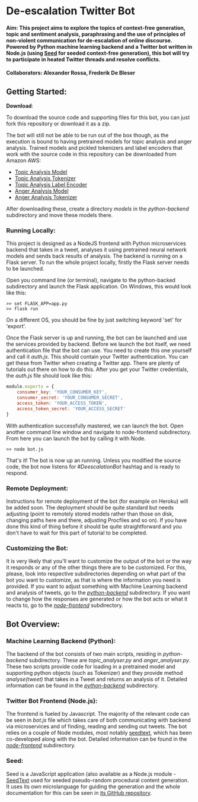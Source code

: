 # De-escalation Twitter Bot
#### Aim: This project aims to explore the topics of context-free generation, topic and sentiment analysis, paraphrasing and the use of principles of non-violent communication for de-escalation of online discourse. Powered by Python machine learning backend and a Twitter bot written in Node.js (using [Seed](https://github.com/nodebox/seed "Seed GitHub Repo") for seeded context-free generation), this bot will try to participate in heated Twitter threads and resolve conflicts. 

#### Collaborators: Alexander Rossa, Frederik De Bleser

## Getting Started:
**Download**:

To download the source code and supporting files for this bot, you can just fork this repository or download it as a zip. 

The bot will still not be able to be run out of the box though, as the execution is bound to having pretrained models for topic analysis and anger analysis. Trained models and pickled tokenizers and label encoders that work with the source code in this repository can be downloaded from Amazon AWS:

- [Topic Analysis Model](https://s3-eu-west-1.amazonaws.com/seed.js/models/topic_analysis_model.h5)
- [Topic Analysis Tokenizer](https://s3-eu-west-1.amazonaws.com/seed.js/models/topic_tokenizer.pickle)
- [Topic Analysis Label Encoder](https://s3-eu-west-1.amazonaws.com/seed.js/models/topic_label_encoder.pickle)
- [Anger Analysis Model](https://s3-eu-west-1.amazonaws.com/seed.js/models/anger_analysis_model.h5)
- [Anger Analysis Tokenizer](https://s3-eu-west-1.amazonaws.com/seed.js/models/anger_tokenizer.pickle)

After downloading these, create a directory *models* in the *python-backend* subdirectory and move these models there.

### Running Locally:

This project is designed as a NodeJS frontend with Python microservices backend that takes in a tweet, analyses it using pretrained neural network models and sends back results of analysis. The backend is running on a Flask server. To run the whole project locally, firstly the Flask server needs to be launched. 

Open you command line (or terminal), navigate to the python-backed subdirectory and launch the Flask application. On Windows, this would look like this:

```
>> set FLASK_APP=app.py
>> flask run
```

On a different OS, you should be fine by just switching keyword 'set' for 'export'.

Once the Flask server is up and running, the bot can be launched and use the services provided by backend. Before we launch the bot itself, we need authentication file that the bot can use. You need to create this one yourself and call it _auth.js_. This should contain your Twitter authentication. You can get these from Twitter when creating a Twitter app. There are plenty of tutorials out there on how to do this. After you get your Twitter credentials, the _auth.js_ file should look like this:

```javascript
module.exports = {
    consumer_key: 'YOUR_CONSUMER_KEY',
    consumer_secret: 'YOUR_CONSUMER_SECRET',
    access_token: 'YOUR_ACCESS_TOKEN',
    access_token_secret: 'YOUR_ACCESS_SECRET'
}
```

With authentication successfully mastered, we can launch the bot. Open another command line window and navigate to node-frontend subdirectory. From here you can launch the bot by calling it with Node.

```t
>> node bot.js
```

That's it! The bot is now up an running. Unless you modified the source code, the bot now listens for *#DeescalationBot* hashtag and is ready to respond. 

### Remote Deployment:
Instructions for remote deployment of the bot (for example on Heroku) will be added soon. The deployment should be quite standard but needs adjusting (point to remotely stored models rather than those on disk, changing paths here and there, adjusting Procfiles and so on). If you have done this kind of thing before it should be quite straightforward and you don't have to wait for this part of tutorial to be completed.

### Customizing the Bot:

It is very likely that you'll want to customize the output of the bot or the way it responds or any of the other things there are to be customized. For this, please, look into respective subdirectories depending on what part of the bot you want to customize, as that is where the information you need is provided. If you want to adjust something with Machine Learning backend and analysis of tweets, go to the [*python-backend*](https://github.com/clips/gsoc2018/tree/master/twitter-bot/python-backend) subdirectory. If you want to change how the responses are generated or how the bot acts or what it reacts to, go to the [*node-frontend*](https://github.com/clips/gsoc2018/tree/master/twitter-bot/node-frontend) subdirectory.

## Bot Overview:

### Machine Learning Backend (Python):
The backend of the bot consists of two main scripts, residing in _python-backend_ subdirectory. These are *topic_analyser.py* and *anger_analyser.py*. These two scripts provide code for loading in a pretrained model and supporting python objects (such as Tokenizer) and they provide method *analyse(tweet)* that takes in a Tweet and returns an analysis of it. Detailed information can be found in the [*python-backend*](https://github.com/clips/gsoc2018/tree/master/twitter-bot/python-backend) subdirectory. 

### Twitter Bot Frontend (Node.js):
The frontend is fueled by Javascript. The majority of the relevant code can be seen in *bot.js* file which takes care of both communicating with backend via microservices and of finding, reading and sending out tweets. The bot relies on a couple of Node modules, most notably [seedtext](https://github.com/nodebox/seedtext), which has been co-developed along with the bot. Detailed information can be found in the [*node-frontend*](https://github.com/clips/gsoc2018/tree/master/twitter-bot/node-frontend) subdirectory.

### Seed:
Seed is a JavaScript application (also available as a Node.js module - [SeedText](https://www.npmjs.com/package/seedtext) used for seeded pseudo-random procedural content generation. It uses its own microlanguage for guiding the generation and the whole documentation for this can be seen in [its GitHub repository](https://github.com/nodebox/seed "Seed GitHub Repo"). 
